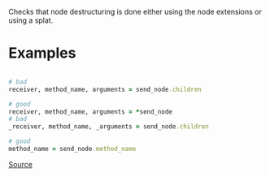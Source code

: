 
Checks that node destructuring is done either using the node
extensions or using a splat.

# Examples

```ruby

# bad
receiver, method_name, arguments = send_node.children

# good
receiver, method_name, arguments = *send_node
# bad
_receiver, method_name, _arguments = send_node.children

# good
method_name = send_node.method_name
```

[Source](http://www.rubydoc.info/gems/rubocop/RuboCop/Cop/InternalAffairs/NodeDestructuring)